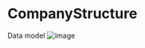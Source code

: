 # CompanyStructure
Data model
![image](![image](https://github.com/trzcinska-magdalena/CompanyStructure/assets/109164652/f7808fa5-ab08-406f-9fc9-11437268fdc7))
